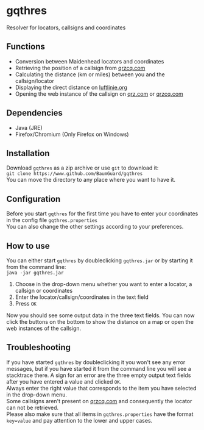 # gqthres
Resolver for locators, callsigns and coordinates
<br />
## Functions<br />
- Conversion between Maidenhead locators and coordinates
- Retrieving the position of a callsign from [qrzcq.com](https://qrz.com)
- Calculating the distance (km or miles) between you and the callsign/locator
- Displaying the direct distance on [luftlinie.org](https://luftlinie.org)
- Opening the web instance of the callsign on [qrz.com](https://qrz.com) or [qrzcq.com](https://qrzcq.com)
## Dependencies<br />
- Java (JRE)
- Firefox/Chromium (Only Firefox on Windows)
## Installation<br />
Download `gqthres` as a zip archive or use `git` to download it:<br />
`git clone https://www.github.com/BaumGuard/gqthres`
<br />You can move the directory to any place where you want to have it.
## Configuration<br />
Before you start `gqthres` for the first time you have to enter your coordinates in the config file `gqthres.properties`<br />
You can also change the other settings according to your preferences.
## How to use<br />
You can either start `gqthres` by doubleclicking `gqthres.jar` or by starting it from the command line:<br />
`java -jar gqthres.jar`
1. Choose in the drop-down menu whether you want to enter a locator, a callsign or coordinates
2. Enter the locator/callsign/coordinates in the text field
3. Press `OK`

Now you should see some output data in the three text fields. You can now click the buttons on the bottom to show the distance on a map or open the web instances of the callsign.
## Troubleshooting<br />
If you have started `gqthres` by doubleclicking it you won't see any error messages, but if you have started it from the command line you will see a stacktrace there. A sign for an error are the three empty output text fields after you have entered a value and clicked `OK`.<br />
Always enter the right value that corresponds to the item you have selected in the drop-down menu.<br />
Some callsigns aren't present on [qrzcq.com](https://qrzcq.com) and consequently the locator can not be retrieved.<br />
Please also make sure that all items in `gqthres.properties` have the format `key=value` and pay attention to the lower and upper cases.
